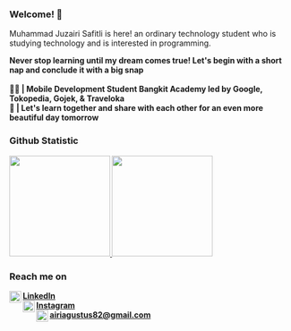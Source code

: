 ### Welcome! 👋
Muhammad Juzairi Safitli is here! an ordinary technology student who is studying technology and is interested in programming.

<b>Never stop learning until my dream comes true! Let's begin with a short nap and conclude it with a big snap <b> <br> <br>
🧑‍💻 | Mobile Development Student Bangkit Academy led by Google, Tokopedia, Gojek, & Traveloka <br>
🤔 | Let's learn together and share with each other for an even more beautiful day tomorrow <br>

### Github Statistic
<p align="left">
<a href="https://github.com/eeryyy282">
  <img height="180em" src="https://github-readme-stats-eight-theta.vercel.app/api?username=eeryyy282&show_icons=true&theme=algolia&include_all_commits=true&count_private=true"/>
  <img height="180em" src="https://github-readme-stats-eight-theta.vercel.app/api/top-langs/?username=eeryyy282&layout=compact&langs_count=8&theme=algolia"/>
</a>
</p>

### Reach me on
<img align="left" alt="Linkedin" title="Linkedin" width="21px" src="https://upload.wikimedia.org/wikipedia/commons/thumb/8/81/LinkedIn_icon.svg/2048px-LinkedIn_icon.svg.png"/><a href="www.linkedin.com/in/muhammad-juzairi-safitli-6226a228a">LinkedIn</a> <br>
<img align="left" alt="Instagram" title="Instagram" width="21px" src="https://upload.wikimedia.org/wikipedia/commons/thumb/e/e7/Instagram_logo_2016.svg/2048px-Instagram_logo_2016.svg.png"/><a href="https://www.instagram.com/juzairi_safitli/">Instagram</a> <br>
<img align="left" alt="gmail" title="gmail" width="21px" src="https://upload.wikimedia.org/wikipedia/commons/thumb/7/7e/Gmail_icon_%282020%29.svg/1024px-Gmail_icon_%282020%29.svg.png"/>airiagustus82@gmail.com
